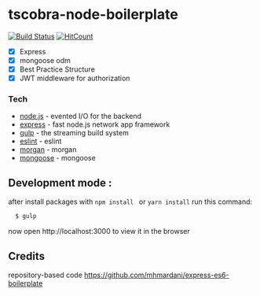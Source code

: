 # tscobra-node-boilerplate

[![Build Status](https://travis-ci.org/bbfdev/tscobra-boiler-template.svg?branch=master)](https://travis-ci.org/bbfdev/tscobra-boiler-template)
[![HitCount](http://hits.dwyl.io/bbfdev/tscobra-boiler-template.svg)](http://hits.dwyl.io/bbfdev/tscobra-boiler-template)

- [x] Express
- [x] mongoose odm
- [x] Best Practice Structure
- [x] JWT middleware for authorization

### Tech
* [node.js](https://nodejs.org) - evented I/O for the backend
* [express](https://expressjs.com) - fast node.js network app framework
* [gulp](https://gulpjs.com/) - the streaming build system
* [eslint](https://eslint.org/) - eslint
* [morgan](https://github.com/expressjs/morgan#readme) - morgan
* [mongoose](https://mongoosejs.com/) - mongoose

## Development mode :
after install packages with ``` npm install  ``` or ``` yarn install ``` run this command:
```sh
  $ gulp
```
now open http://localhost:3000 to view it in the browser

## Credits
repository-based code https://github.com/mhmardani/express-es6-boilerplate
